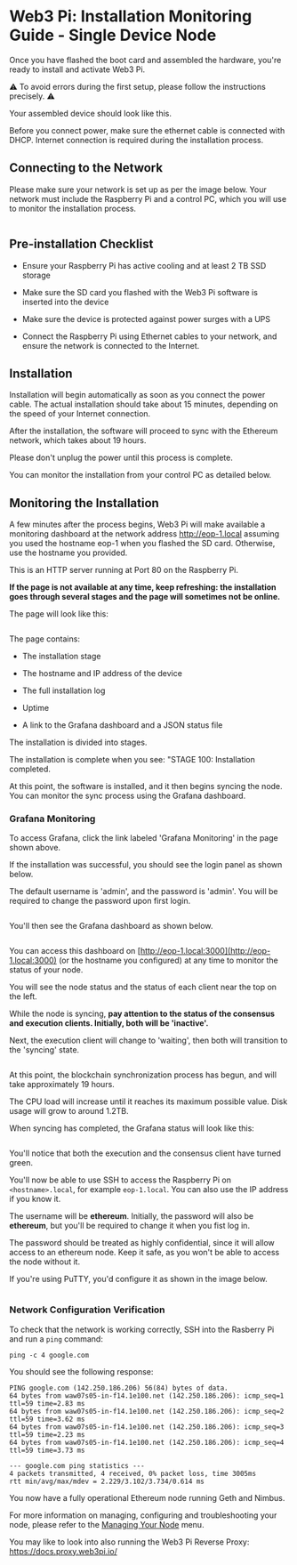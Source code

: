 # Web3 Pi: Installation Monitoring Guide - Single Device Node

Once you have flashed the boot card and assembled the hardware, you're ready to install and activate Web3 Pi.

⚠️ To avoid errors during the first setup, please follow the instructions precisely. ⚠️

Your assembled device should look like this.

<img src="../img/install1.jpg" title="" alt="" data-align="center">Before you connect power, make sure the ethernet cable is connected with DHCP. Internet connection is required during the installation process.

## Connecting to the Network

Please make sure your network is set up as per the image below. Your network must include the Raspberry Pi and a control PC, which you will use to monitor the installation process.

<img src="../img/img-rpi5-connection-diagram-1.png" title="" alt="" data-align="center">

## Pre-installation Checklist

- Ensure your Raspberry Pi has active cooling and at least 2 TB SSD storage

- Make sure the SD card you flashed with the Web3 Pi software is inserted into the device

- Make sure the device is protected against power surges with a UPS

- Connect the Raspberry Pi using Ethernet cables to your network, and ensure the network is connected to the Internet.

## Installation

Installation will begin automatically as soon as you connect the power cable. The actual installation should take about 15 minutes, depending on the speed of your Internet connection.

After the installation, the software will proceed to sync with the Ethereum network, which takes about 19 hours.

Please don't unplug the power until this process is complete.

You can monitor the installation from your control PC as detailed below.

## Monitoring the Installation

A few minutes after the process begins, Web3 Pi will make available a monitoring dashboard at the network address http://eop-1.local assuming you used the hostname eop-1 when you flashed the SD card. Otherwise, use the hostname you provided.

This is an HTTP server running at Port 80 on the Raspberry Pi.

**If the page is not available at any time, keep refreshing: the installation goes through several stages and the page will sometimes not be online.**

The page will look like this:

<img src="../img/install2.jpg" title="" alt="" data-align="center">

The page contains:

- The installation stage

- The hostname and IP address of the device

- The full installation log

- Uptime

- A link to the Grafana dashboard and a JSON status file

The installation is divided into stages.

The installation is complete when you see: "STAGE 100: Installation completed.

At this point, the software is installed, and it then begins syncing the node. You can monitor the sync process using the Grafana dashboard.

### Grafana Monitoring

To access Grafana, click the link labeled 'Grafana Monitoring' in the page shown above.

If the installation was successful, you should see the login panel as shown below.

The default username is 'admin', and the password is 'admin'. You will be
required to change the password upon first login.

<img src="../img/install3.jpg" title="" alt="" data-align="center">

You'll then see the Grafana dashboard as shown below.

<img src="../img/install4.jpg" title="" alt="" data-align="center">

You can access this dashboard on [http://eop-1.local:3000](http://eop-1.local:3000) (or the hostname you configured) at any time to monitor the status of your node.

You will see the node status and the status of each client near the top on the left.

While the node is syncing, **pay attention to the status of the consensus and execution clients. Initially, both will be 'inactive'.**

Next, the execution client will change to 'waiting', then both will transition to the 'syncing' state.

<img src="../img/install5.jpg" title="" alt="" data-align="center">

At this point, the blockchain synchronization process has begun, and will take approximately 19 hours.

The CPU load will increase until it reaches its maximum possible value. Disk usage will grow to around 1.2TB.

When syncing has completed, the Grafana status will look like this:

<img src="../img/install6.jpg" title="" alt="" data-align="center">

You'll notice that both the execution and the consensus client have turned green.

You'll now be able to use SSH to access the Raspberry Pi on `<hostname>.local`, for example `eop-1.local`. You can also use the IP address if you know it.

The username will be **ethereum**. Initially, the password will also be **ethereum**, but you'll be required to change it when you fist log in.

The password should be treated as highly confidential, since it will allow access to an ethereum node. Keep it safe, as you won't be able to access the node without it.

If you're using PuTTY, you'd configure it as shown in the image below.

<img src="../img/install7.jpg" title="" alt="" data-align="center">

### Network Configuration Verification

To check that the network is working correctly, SSH into the Rasberry Pi and run a `ping` command:

```
ping -c 4 google.com
```

You should see the following response:

```
PING google.com (142.250.186.206) 56(84) bytes of data.
64 bytes from waw07s05-in-f14.1e100.net (142.250.186.206): icmp_seq=1 ttl=59 time=2.83 ms
64 bytes from waw07s05-in-f14.1e100.net (142.250.186.206): icmp_seq=2 ttl=59 time=3.62 ms
64 bytes from waw07s05-in-f14.1e100.net (142.250.186.206): icmp_seq=3 ttl=59 time=2.23 ms
64 bytes from waw07s05-in-f14.1e100.net (142.250.186.206): icmp_seq=4 ttl=59 time=3.73 ms

--- google.com ping statistics ---
4 packets transmitted, 4 received, 0% packet loss, time 3005ms
rtt min/avg/max/mdev = 2.229/3.102/3.734/0.614 ms
```

You now have a fully operational Ethereum node running Geth and Nimbus.

For more information on managing, configuring and troubleshooting your node, please refer to the [Managing Your Node](../managing/menu.md) menu.

You may like to look into also running the Web3 Pi Reverse Proxy: https://docs.proxy.web3pi.io/
